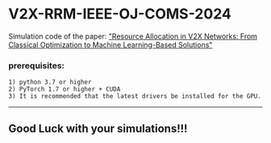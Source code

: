 # V2X-RRM-IEEE-OJ-COMS-2024
Simulation code of the paper:
    ["Resource Allocation in V2X Networks: From Classical Optimization to Machine Learning-Based Solutions"](https://ieeexplore.ieee.org/abstract/document/10477602)


### prerequisites:

    1) python 3.7 or higher
    2) PyTorch 1.7 or higher + CUDA
    3) It is recommended that the latest drivers be installed for the GPU.

***

## Good Luck with your simulations!!!
